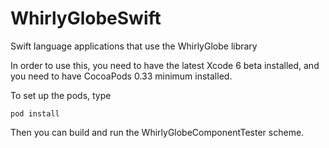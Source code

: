 WhirlyGlobeSwift
================

Swift language applications that use the WhirlyGlobe library

In order to use this, you need to have the latest Xcode 6 beta installed, and
you need to have CocoaPods 0.33 minimum installed.

To set up the pods, type

    pod install

Then you can build and run the WhirlyGlobeComponentTester scheme.
